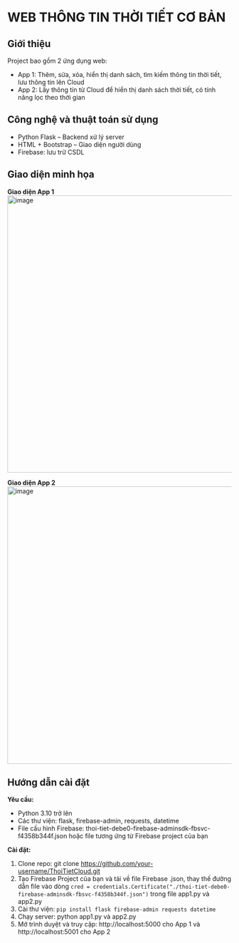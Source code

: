 # WEB THÔNG TIN THỜI TIẾT CƠ BẢN
## Giới thiệu
Project bao gồm 2 ứng dụng web:
* App 1: Thêm, sửa, xóa, hiển thị danh sách, tìm kiếm thông tin thời tiết, lưu thông tin lên Cloud
* App 2: Lấy thông tin từ Cloud để hiển thị danh sách thời tiết, có tính năng lọc theo thời gian
## Công nghệ và thuật toán sử dụng
* Python Flask – Backend xử lý server
* HTML + Bootstrap – Giao diện người dùng
* Firebase: lưu trữ CSDL
## Giao diện minh họa
**Giao diện App 1**
<img width="1361" height="622" alt="image" src="https://github.com/user-attachments/assets/5de7ff6e-a7d5-496b-bb70-095d7da14929" />

**Giao diện App 2**
<img width="1351" height="623" alt="image" src="https://github.com/user-attachments/assets/02b14b2a-38c4-4009-819f-0f82070f0e54" />

## Hướng dẫn cài đặt
**Yêu cầu:**
* Python 3.10 trở lên
* Các thư viện: flask, firebase-admin, requests, datetime
* File cấu hình Firebase: thoi-tiet-debe0-firebase-adminsdk-fbsvc-f4358b344f.json hoặc file tương ứng từ Firebase project của bạn

**Cài đặt:**
1. Clone repo: git clone https://github.com/your-username/ThoiTietCloud.git
2. Tạo Firebase Project của bạn và tải về file Firebase .json, thay thế đường dẫn file vào dòng `cred = credentials.Certificate("./thoi-tiet-debe0-firebase-adminsdk-fbsvc-f4358b344f.json")` trong file app1.py và app2.py
3. Cài thư viện: `pip install flask firebase-admin requests datetime`
4. Chạy server: python app1.py và app2.py
5. Mở trình duyệt và truy cập: http://localhost:5000 cho App 1 và http://localhost:5001 cho App 2
